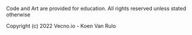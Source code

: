 Code and Art are provided for education. 
All rights reserved unless stated otherwise

Copyright (c) 2022 Vecno.io - Koen Van Rulo
